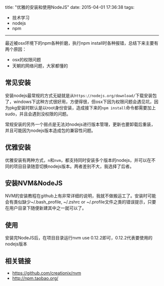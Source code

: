title: "优雅的安装和使用NodeJS"
date: 2015-04-01 17:36:38
tags:
- 技术学习
- nodejs
- npm
---
最近被osx环境下的npm各种折磨，执行npm install时各种报错，总结下来主要有两个原因：
- osx的权限问题
- 天朝的网络问题，大家都懂的

## 常见安装
安装nodejs最常规的方式无疑就是从```https://nodejs.org/download/```下载安装包了，windows下这种方式很好用，方便得很，但osx下因为权限问题会遇见坑，因为pkg安装时默认是以root身份安装，造成接下来的```npm install```命令都需要加上sudo，并且会遇到没权限的问题。

常规安装的另外一个弱点是无法对nodejs进行版本管理，更新也要卸载后重装，并且可能因为nodejs版本造成包的兼容性问题。

## 优雅安装
优雅安装有两种方式，```n```和```nvm```，都支持同时安装多个版本的nodejs，并可以在不同的项目目录随意切换nodejs版本。两者差别不大，我选择了后者。

## 安装NVM&NodeJS
NVM的安装教程在github上有非常详细的说明，我就不做搬运工了。安装时可能会有类似缺少~/.bash_profile, ~/.zshrc or ~/.profile文件之类的错误提示，只要在用户目录下随便新建其中之一就可以了。

## 使用
安装完NodeJS后，在项目目录运行nvm use 0.12.2即可，0.12.2代表要使用的nodejs版本

## 相关链接
- https://github.com/creationix/nvm
- http://npm.taobao.org/
